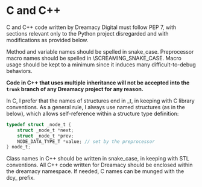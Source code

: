 # C and C++

C and C++ code written by Dreamacy Digital must follow PEP 7, with sections relevant only to the Python project
disregarded and with modifications as provided below.

Method and variable names should be spelled in snake_case.  Preprocessor macro names should be spelled in
\SCREAMING_SNAKE_CASE.  Macro usage should be kept to a minimum since it induces many difficult-to-debug
behaviors.

__Code in C++ that uses multiple inheritance will not be accepted into the `trunk` branch of any Dreamacy
project for any reason.__

In C, I prefer that the names of structures end in _t, in keeping with C library conventions.  As a general rule,
I always use named structures (as in the below), which allows self-reference within a structure type definition:

```c
typedef struct _node_t {
    struct _node_t *next;
    struct _node_t *prev;
    NODE_DATA_TYPE_T *value; // set by the preprocessor
} node_t;
```

Class names in C++ should be written in snake_case, in keeping with STL conventions.  All C++ code written for
Dreamacy should be enclosed within the dreamacy namespace.  If needed, C names can be munged with the dcy_ prefix.
